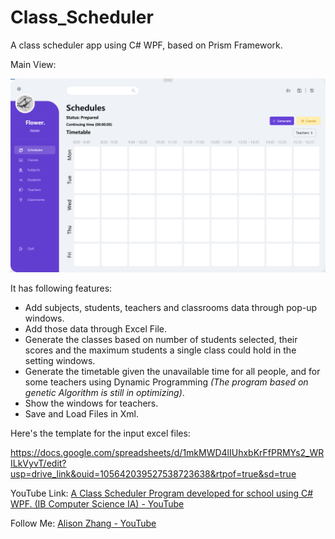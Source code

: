 # Class_Scheduler

A class scheduler app using C# WPF, based on Prism Framework.

Main View:

![MainView.png](MainView.png)


It has following features:

- Add subjects, students, teachers and classrooms data through pop-up windows.
- Add those data through Excel File.
- Generate the classes based on number of students selected, their scores and the maximum students a single class could hold in the setting windows.
- Generate the timetable given the unavailable time for all people, and for some teachers using Dynamic Programming *(The program based on genetic Algorithm is still in optimizing)*.
- Show the windows for teachers.
- Save and Load Files in Xml.



Here's the template for the input excel files:

https://docs.google.com/spreadsheets/d/1mkMWD4lIUhxbKrFfPRMYs2_WRILkVyvT/edit?usp=drive_link&ouid=105642039527538723638&rtpof=true&sd=true





YouTube Link: [A Class Scheduler Program developed for school using C# WPF. (IB Computer Science IA) - YouTube](https://www.youtube.com/watch?v=PAVyyWhZC8w)

Follow Me: [Alison Zhang - YouTube](https://www.youtube.com/@alisonzhang702)













